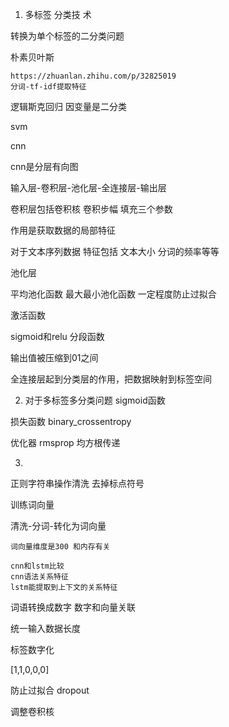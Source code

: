 1. 多标签 分类技 术

转换为单个标签的二分类问题



朴素贝叶斯

    https://zhuanlan.zhihu.com/p/32825019
    分词-tf-idf提取特征

逻辑斯克回归
    因变量是二分类
    

svm

cnn

cnn是分层有向图

输入层-卷积层-池化层-全连接层-输出层

卷积层包括卷积核 卷积步幅 填充三个参数

作用是获取数据的局部特征

对于文本序列数据 特征包括 文本大小 分词的频率等等

池化层

平均池化函数 最大最小池化函数 一定程度防止过拟合

激活函数

sigmoid和relu 分段函数

输出值被压缩到01之间

全连接层起到分类层的作用，把数据映射到标签空间


2. 对于多标签多分类问题 sigmoid函数

损失函数 binary_crossentropy

优化器 
rmsprop 均方根传递

3. 

正则字符串操作清洗
去掉标点符号

训练词向量

清洗-分词-转化为词向量


    词向量维度是300 和内存有关
    
    cnn和lstm比较 
    cnn语法关系特征
    lstm能提取到上下文的关系特征
词语转换成数字 数字和向量关联

统一输入数据长度

标签数字化

[1,1,0,0,0]

防止过拟合 dropout

调整卷积核



